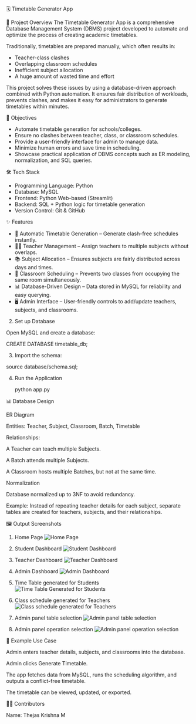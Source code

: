🗓️ Timetable Generator App

📌 Project Overview
The Timetable Generator App is a comprehensive Database Management System (DBMS) project developed to automate and optimize the process of creating academic timetables.  

Traditionally, timetables are prepared manually, which often results in:
- Teacher-class clashes  
- Overlapping classroom schedules  
- Inefficient subject allocation  
- A huge amount of wasted time and effort  

This project solves these issues by using a database-driven approach combined with Python automation. It ensures fair distribution of workloads, prevents clashes, and makes it easy for administrators to generate timetables within minutes.

 🎯 Objectives
- Automate timetable generation for schools/colleges.  
- Ensure no clashes between teacher, class, or classroom schedules.  
- Provide a user-friendly interface for admin to manage data.  
- Minimize human errors and save time in scheduling.  
- Showcase practical application of DBMS concepts such as ER modeling, normalization, and SQL queries.  


 🛠️ Tech Stack
- Programming Language: Python  
- Database: MySQL  
- Frontend: Python Web-based (Streamlit)  
- Backend: SQL + Python logic for timetable generation  
- Version Control: Git & GitHub  



 ✨ Features
- 🔄 Automatic Timetable Generation – Generate clash-free schedules instantly.  
- 🧑‍🏫 Teacher Management – Assign teachers to multiple subjects without overlaps.  
- 📚 Subject Allocation – Ensures subjects are fairly distributed across days and times.  
- 🏫 Classroom Scheduling – Prevents two classes from occupying the same room simultaneously.  
- 📊 Database-Driven Design – Data stored in MySQL for reliability and easy querying.  
- 🖥️ Admin Interface – User-friendly controls to add/update teachers, subjects, and classrooms.  

2. Set up Database

Open MySQL and create a database:

CREATE DATABASE timetable_db;

3. Import the schema:

source database/schema.sql;

4. Run the Application
    
   python app.py

📊 Database Design

ER Diagram

Entities: Teacher, Subject, Classroom, Batch, Timetable

Relationships:

A Teacher can teach multiple Subjects.

A Batch attends multiple Subjects.

A Classroom hosts multiple Batches, but not at the same time.

Normalization

Database normalized up to 3NF to avoid redundancy.

Example: Instead of repeating teacher details for each subject, separate tables are created for teachers, subjects, and their relationships.


 🖼️ Output Screenshots

 1. Home Page
![Home Page](images/output1.png)

 2. Student Dashboard
![Student Dashboard](images/output2.png)

3. Teacher Dashboard
![Teacher Dashboard](images/output3.png)

4. Admin Dashboard
![Admin Dashboard](images/output4.png)

5. Time Table generated for Students
![Time Table Generated for Students](images/output5.png)

6. Class schedule generated for Teachers
![Class schedule generated for Teachers](images/output6.png)

7. Admin panel table selection
![Admin panel table selection](images/output7.png)

8. Admin panel operation selection
![Admin panel operation selection](images/output8.png)

📖 Example Use Case

Admin enters teacher details, subjects, and classrooms into the database.

Admin clicks Generate Timetable.

The app fetches data from MySQL, runs the scheduling algorithm, and outputs a conflict-free timetable.

The timetable can be viewed, updated, or exported.

👨‍💻 Contributors

Name: Thejas Krishna M
